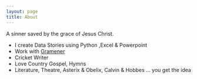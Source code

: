 ```yaml
---
layout: page
title: About
---
```


<p class="message">
  A sinner saved by the grace of Jesus Christ.
</p>


- I create Data Stories using Python ,Excel & Powerpoint
- Work with [Gramener](https://gramener.com/)
- Cricket Writer
- Love Country Gospel, Hymns
- Literature, Theatre, Asterix & Obelix, Calvin & Hobbes ... you get the idea
